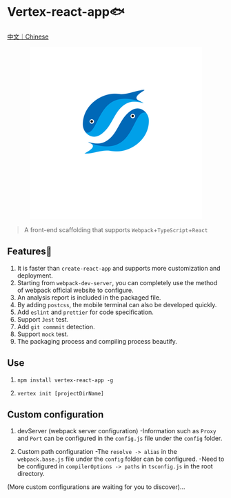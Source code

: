 # Vertex-react-app🐟

[中文｜Chinese](./README_en.md)

<div align="center">
  <img src="./logo.png">
</div>

> A front-end scaffolding that supports `Webpack`+`TypeScript`+`React`

## Features🎉

1. It is faster than `create-react-app` and supports more customization and deployment.
2. Starting from `webpack-dev-server`, you can completely use the method of webpack official website to configure.
3. An analysis report is included in the packaged file.
4. By adding `postcss`, the mobile terminal can also be developed quickly.
5. Add `eslint` and `prettier` for code specification.
6. Support `Jest` test.
7. Add `git commmit` detection.
8. Support `mock` test.
9. The packaging process and compiling process beautify.

## Use

1. `npm install vertex-react-app -g`

2. `vertex init [projectDirName]`

## Custom configuration

1. devServer (webpack server configuration)
   -Information such as `Proxy` and `Port` can be configured in the `config.js` file under the `config` folder.

2. Custom path configuration
   -The `resolve -> alias` in the `webpack.base.js` file under the `config` folder can be configured.
   -Need to be configured in `compilerOptions -> paths` in `tsconfig.js` in the root directory.

(More custom configurations are waiting for you to discover)...